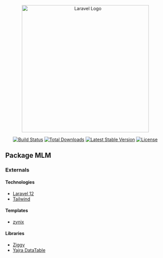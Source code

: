<p align="center"><a href="https://laravel.com" target="_blank"><img src="https://raw.githubusercontent.com/laravel/art/master/logo-lockup/5%20SVG/2%20CMYK/1%20Full%20Color/laravel-logolockup-cmyk-red.svg" width="400" alt="Laravel Logo"></a></p>

<p align="center">
<a href="https://github.com/laravel/framework/actions"><img src="https://github.com/laravel/framework/workflows/tests/badge.svg" alt="Build Status"></a>
<a href="https://packagist.org/packages/laravel/framework"><img src="https://img.shields.io/packagist/dt/laravel/framework" alt="Total Downloads"></a>
<a href="https://packagist.org/packages/laravel/framework"><img src="https://img.shields.io/packagist/v/laravel/framework" alt="Latest Stable Version"></a>
<a href="https://packagist.org/packages/laravel/framework"><img src="https://img.shields.io/packagist/l/laravel/framework" alt="License"></a>
</p>

## Package MLM

### Externals

#### Technologies
- [Laravel 12](https://laravel.com/docs/12.x/releases)
- [Tailwind](https://tailwindcss.com/)

#### Templates
- [zynix](https://laravelui.spruko.com/tailwind/zynix/index)

#### Libraries
- [Ziggy](https://github.com/tighten/ziggy)
- [Yajra DataTable](https://github.com/yajra/laravel-datatables)

